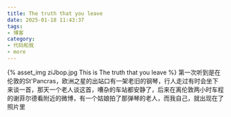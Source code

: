 ```yaml
---
title: The truth that you leave
date: 2025-01-18 11:43:37
tags:
- 博客
category:
- 代码和我
- more
---
```

{% asset_img ziJbop.jpg This is The truth that you leave %}
第一次听到是在伦敦的St'Pancras，欧洲之星的出站口有一架老旧的钢琴，行人走过有时会坐下来谈一首，那天一个老人谈这首，嘈杂的车站都安静了，后来在离伦敦两小时车程的谢菲尔德看附近的微博，有一个姑娘拍了那弹琴的老人，而我自己，就出现在了照片里